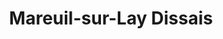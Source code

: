 ---
title: Mareuil-sur-Lay Dissais
url: /mareuil-sur-lay-dissais/
latitude: 46.535
longitude: -1.224
---